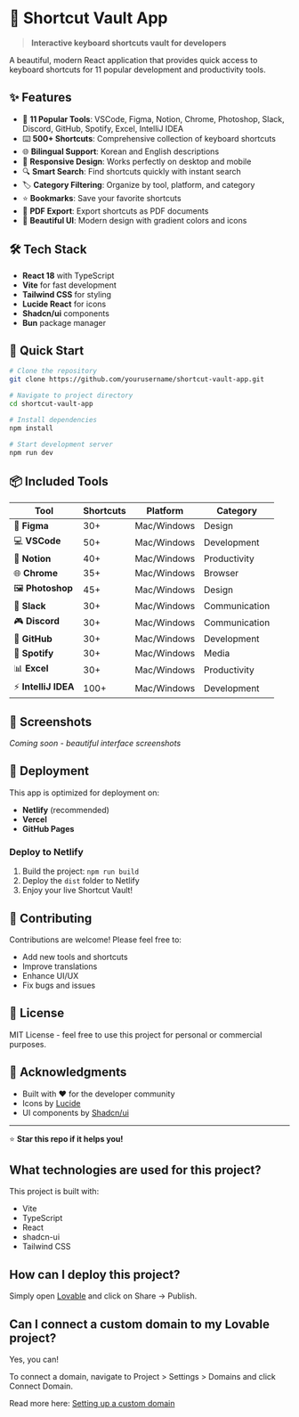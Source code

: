 # 🚀 Shortcut Vault App

> **Interactive keyboard shortcuts vault for developers**

A beautiful, modern React application that provides quick access to keyboard shortcuts for 11 popular development and productivity tools.

## ✨ Features

- 🎯 **11 Popular Tools**: VSCode, Figma, Notion, Chrome, Photoshop, Slack, Discord, GitHub, Spotify, Excel, IntelliJ IDEA
- ⌨️ **500+ Shortcuts**: Comprehensive collection of keyboard shortcuts
- 🌐 **Bilingual Support**: Korean and English descriptions
- 📱 **Responsive Design**: Works perfectly on desktop and mobile
- 🔍 **Smart Search**: Find shortcuts quickly with instant search
- 🏷️ **Category Filtering**: Organize by tool, platform, and category
- ⭐ **Bookmarks**: Save your favorite shortcuts
- 📄 **PDF Export**: Export shortcuts as PDF documents
- 🎨 **Beautiful UI**: Modern design with gradient colors and icons

## 🛠️ Tech Stack

- **React 18** with TypeScript
- **Vite** for fast development
- **Tailwind CSS** for styling
- **Lucide React** for icons
- **Shadcn/ui** components
- **Bun** package manager

## 🚀 Quick Start

```bash
# Clone the repository
git clone https://github.com/yourusername/shortcut-vault-app.git

# Navigate to project directory
cd shortcut-vault-app

# Install dependencies
npm install

# Start development server
npm run dev
```

## 📦 Included Tools

| Tool | Shortcuts | Platform | Category |
|------|-----------|----------|----------|
| 🎨 **Figma** | 30+ | Mac/Windows | Design |
| 💻 **VSCode** | 50+ | Mac/Windows | Development |
| 📝 **Notion** | 40+ | Mac/Windows | Productivity |
| 🌐 **Chrome** | 35+ | Mac/Windows | Browser |
| 🖼️ **Photoshop** | 45+ | Mac/Windows | Design |
| 💬 **Slack** | 30+ | Mac/Windows | Communication |
| 🎮 **Discord** | 30+ | Mac/Windows | Communication |
| 🐙 **GitHub** | 30+ | Mac/Windows | Development |
| 🎵 **Spotify** | 30+ | Mac/Windows | Media |
| 📊 **Excel** | 30+ | Mac/Windows | Productivity |
| ⚡ **IntelliJ IDEA** | 100+ | Mac/Windows | Development |

## 🌟 Screenshots

*Coming soon - beautiful interface screenshots*

## 🚀 Deployment

This app is optimized for deployment on:
- **Netlify** (recommended)
- **Vercel**
- **GitHub Pages**

### Deploy to Netlify

1. Build the project: `npm run build`
2. Deploy the `dist` folder to Netlify
3. Enjoy your live Shortcut Vault!

## 🤝 Contributing

Contributions are welcome! Please feel free to:
- Add new tools and shortcuts
- Improve translations
- Enhance UI/UX
- Fix bugs and issues

## 📄 License

MIT License - feel free to use this project for personal or commercial purposes.

## 🙏 Acknowledgments

- Built with ❤️ for the developer community
- Icons by [Lucide](https://lucide.dev)
- UI components by [Shadcn/ui](https://ui.shadcn.com)

---

⭐ **Star this repo if it helps you!**

## What technologies are used for this project?

This project is built with:

- Vite
- TypeScript
- React
- shadcn-ui
- Tailwind CSS

## How can I deploy this project?

Simply open [Lovable](https://lovable.dev/projects/a225e52e-842c-479f-8215-1f139bb2527d) and click on Share -> Publish.

## Can I connect a custom domain to my Lovable project?

Yes, you can!

To connect a domain, navigate to Project > Settings > Domains and click Connect Domain.

Read more here: [Setting up a custom domain](https://docs.lovable.dev/tips-tricks/custom-domain#step-by-step-guide)
